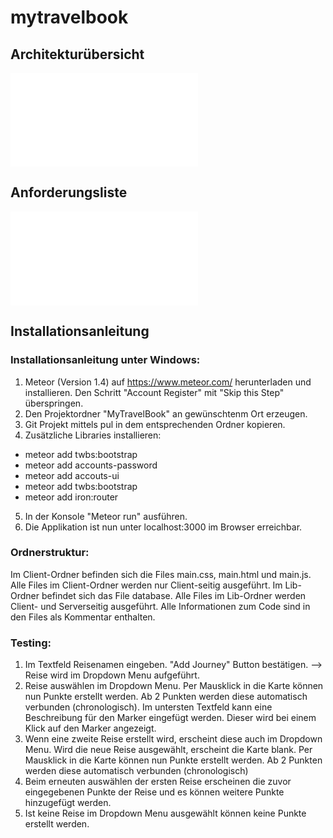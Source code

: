 # mytravelbook


## Architekturübersicht 
![Architektur](architektur.md)


## Anforderungsliste
![Anforderungsliste](anforderungsliste.md)

## Installationsanleitung
### Installationsanleitung unter Windows: 

1. Meteor (Version 1.4) auf https://www.meteor.com/ herunterladen und installieren. Den Schritt "Account Register" mit "Skip this Step" überspringen.
2. Den Projektordner "MyTravelBook" an gewünschtenm Ort erzeugen.
3. Git Projekt mittels pul in dem entsprechenden Ordner kopieren.
4. Zusätzliche Libraries installieren:
  * meteor add twbs:bootstrap
  * meteor add accounts-password
  * meteor add accouts-ui
  * meteor add twbs:bootstrap
  * meteor add iron:router
5. In der Konsole "Meteor run" ausführen. 
6. Die Applikation ist nun unter localhost:3000 im Browser erreichbar.

### Ordnerstruktur:
Im Client-Ordner befinden sich die Files main.css, main.html und main.js. Alle Files im Client-Ordner werden nur Client-seitig ausgeführt.
Im Lib-Ordner befindet sich das File database. Alle Files im Lib-Ordner werden Client- und Serverseitig ausgeführt.
Alle Informationen zum Code sind in den Files als Kommentar enthalten.


### Testing:
1. Im Textfeld Reisenamen eingeben. "Add Journey" Button bestätigen. 
--> Reise wird im Dropdown Menu aufgeführt.
2. Reise auswählen im Dropdown Menu. Per Mausklick in die Karte können nun Punkte erstellt werden. Ab 2 Punkten werden diese 
automatisch verbunden (chronologisch). Im untersten Textfeld kann eine Beschreibung für den Marker eingefügt werden. Dieser wird bei einem Klick auf den Marker angezeigt.
3. Wenn eine zweite Reise erstellt wird, erscheint diese auch im Dropdown Menu. Wird die neue Reise ausgewählt, erscheint 
die Karte blank. Per Mausklick in die Karte können nun Punkte erstellt werden. Ab 2 Punkten werden diese 
automatisch verbunden (chronologisch)
4. Beim erneuten auswählen der ersten Reise erscheinen die zuvor eingegebenen Punkte der Reise und es können weitere Punkte hinzugefügt
werden.
5. Ist keine Reise im Dropdown Menu ausgewählt können keine Punkte erstellt werden.
